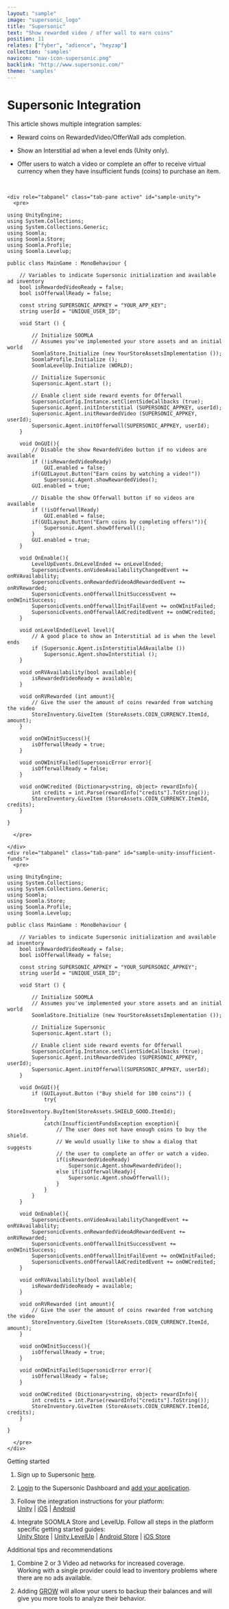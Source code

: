 ```yaml
---
layout: "sample"
image: "supersonic_logo"
title: "Supersonic"
text: "Show rewarded video / offer wall to earn coins"
position: 11
relates: ["fyber", "adience", "heyzap"]
collection: 'samples'
navicon: "nav-icon-supersonic.png"
backlink: "http://www.supersonic.com/"
theme: 'samples'
---
```


# Supersonic Integration

<div class="samples-title">This article shows multiple integration samples:</div>

* Reward coins on RewardedVideo/OfferWall ads completion.

* Show an Interstitial ad when a level ends (Unity only).

* Offer users to watch a video or complete an offer to receive virtual currency when they have insufficient funds (coins) to purchase an item.

<br>

<div>

    <div role="tabpanel" class="tab-pane active" id="sample-unity">
      <pre>
```
using UnityEngine;
using System.Collections;
using System.Collections.Generic;
using Soomla;
using Soomla.Store;
using Soomla.Profile;
using Soomla.Levelup;

public class MainGame : MonoBehaviour {

    // Variables to indicate Supersonic initialization and available ad inventory
    bool isRewardedVideoReady = false;
    bool isOfferwallReady = false;

    const string SUPERSONIC_APPKEY = "YOUR_APP_KEY";
    string userId = "UNIQUE_USER_ID";

    void Start () {

        // Initialize SOOMLA
        // Assumes you've implemented your store assets and an initial world
        SoomlaStore.Initialize (new YourStoreAssetsImplementation ());
        SoomlaProfile.Initialize ();
        SoomlaLevelUp.Initialize (WORLD);

        // Initialize Supersonic
        Supersonic.Agent.start ();

        // Enable client side reward events for Offerwall
        SupersonicConfig.Instance.setClientSideCallbacks (true);
        Supersonic.Agent.initInterstitial (SUPERSONIC_APPKEY, userId);
        Supersonic.Agent.initRewardedVideo (SUPERSONIC_APPKEY, userId);
        Supersonic.Agent.initOfferwall(SUPERSONIC_APPKEY, userId);
    }

    void OnGUI(){
        // Disable the show RewardedVideo button if no videos are available
        if (!isRewardedVideoReady)
            GUI.enabled = false;
        if(GUILayout.Button("Earn coins by watching a video!"))
            Supersonic.Agent.showRewardedVideo();
        GUI.enabled = true;

        // Disable the show Offerwall button if no videos are available
        if (!isOfferwallReady)
            GUI.enabled = false;
        if(GUILayout.Button("Earn coins by completing offers!")){
            Supersonic.Agent.showOfferwall();
        }
        GUI.enabled = true;
    }

    void OnEnable(){
        LevelUpEvents.OnLevelEnded += onLevelEnded;
        SupersonicEvents.onVideoAvailabilityChangedEvent += onRVAvailability;
        SupersonicEvents.onRewardedVideoAdRewardedEvent += onRVRewarded;
        SupersonicEvents.onOfferwallInitSuccessEvent += onOWInitSuccess;
        SupersonicEvents.onOfferwallInitFailEvent += onOWInitFailed;
        SupersonicEvents.onOfferwallAdCreditedEvent += onOWCredited;
    }

    void onLevelEnded(Level level){
        // A good place to show an Interstitial ad is when the level ends
        if (Supersonic.Agent.isInterstitialAdAvailalbe ())
            Supersonic.Agent.showInterstitial ();
    }

    void onRVAvailability(bool available){
        isRewardedVideoReady = available;
    }

    void onRVRewarded (int amount){
        // Give the user the amount of coins rewarded from watching the video
        StoreInventory.GiveItem (StoreAssets.COIN_CURRENCY.ItemId, amount);
    }

    void onOWInitSuccess(){
        isOfferwallReady = true;
    }

    void onOWInitFailed(SupersonicError error){
        isOfferwallReady = false;
    }

    void onOWCredited (Dictionary<string, object> rewardInfo){
        int credits = int.Parse(rewardInfo["credits"].ToString());
        StoreInventory.GiveItem (StoreAssets.COIN_CURRENCY.ItemId, credits);
    }

}
```
      </pre>

    </div>
    <div role="tabpanel" class="tab-pane" id="sample-unity-insufficient-funds">
      <pre>
```
using UnityEngine;
using System.Collections;
using System.Collections.Generic;
using Soomla;
using Soomla.Store;
using Soomla.Profile;
using Soomla.Levelup;

public class MainGame : MonoBehaviour {

    // Variables to indicate Supersonic initialization and available ad inventory
    bool isRewardedVideoReady = false;
    bool isOfferwallReady = false;

    const string SUPERSONIC_APPKEY = "YOUR_SUPERSONIC_APPKEY";
    string userId = "UNIQUE_USER_ID";

    void Start () {

        // Initialize SOOMLA
        // Assumes you've implemented your store assets and an initial world
        SoomlaStore.Initialize (new YourStoreAssetsImplementation ());

        // Initialize Supersonic
        Supersonic.Agent.start ();

        // Enable client side reward events for Offerwall
        SupersonicConfig.Instance.setClientSideCallbacks (true);
        Supersonic.Agent.initRewardedVideo (SUPERSONIC_APPKEY, userId);
        Supersonic.Agent.initOfferwall(SUPERSONIC_APPKEY, userId);
    }

    void OnGUI(){
        if (GUILayout.Button ("Buy shield for 100 coins")) {
            try{
                StoreInventory.BuyItem(StoreAssets.SHIELD_GOOD.ItemId);
            }
            catch(InsufficientFundsException exception){
                // The user does not have enough coins to buy the shield.
                // We would usually like to show a dialog that suggests
                // the user to complete an offer or watch a video.
                if(isRewardedVideoReady)
                    Supersonic.Agent.showRewardedVideo();
                else if(isOfferwallReady){
                    Supersonic.Agent.showOfferwall();
                }
            }
        }
    }

    void OnEnable(){
        SupersonicEvents.onVideoAvailabilityChangedEvent += onRVAvailability;
        SupersonicEvents.onRewardedVideoAdRewardedEvent += onRVRewarded;
        SupersonicEvents.onOfferwallInitSuccessEvent += onOWInitSuccess;
        SupersonicEvents.onOfferwallInitFailEvent += onOWInitFailed;
        SupersonicEvents.onOfferwallAdCreditedEvent += onOWCredited;
    }

    void onRVAvailability(bool available){
        isRewardedVideoReady = available;
    }

    void onRVRewarded (int amount){
        // Give the user the amount of coins rewarded from watching the video
        StoreInventory.GiveItem (StoreAssets.COIN_CURRENCY.ItemId, amount);
    }

    void onOWInitSuccess(){
        isOfferwallReady = true;
    }

    void onOWInitFailed(SupersonicError error){
        isOfferwallReady = false;
    }

    void onOWCredited (Dictionary<string, object> rewardInfo){
        int credits = int.Parse(rewardInfo["credits"].ToString());
        StoreInventory.GiveItem (StoreAssets.COIN_CURRENCY.ItemId, credits);
    }

}
```
      </pre>
    </div>
</div>


<div class="samples-title">Getting started</div>

1. Sign up to Supersonic <a href="
https://www.supersonic.com/lp/roam/lp_m1/?utm_source=Soomla%20Promotion&utm_medium=Soomla%20Knowledge%20Center&utm_campaign=SDK%20Integration%20Article" target="_blank">here</a>.

2. <a href="https://www.supersonicads.com/partners/login" target="_blank">Login</a> to the Supersonic Dashboard and <a href="http://developers.supersonic.com/hc/en-us/articles/200772061-Adding-Your-App" target="_blank">add your application</a>.

3. Follow the integration instructions for your platform: <br>
    <a href="http://developers.supersonic.com/hc/en-us/articles/201527091-Getting-started-with-the-Supersonic-Unity-Plugin-" target="_blank">Unity</a> |
    <a href="http://developers.supersonic.com/hc/en-us/articles/201328522-Getting-Started-with-the-Supersonic-iOS-SDK" target="_blank">iOS</a> |
    <a href="http://developers.supersonic.com/hc/en-us/articles/201481051-Getting-Started-with-the-Supersonic-Android-SDK" target="_blank">Android</a>

4. Integrate SOOMLA Store and LevelUp.  Follow all steps in the platform specific getting started guides: <br>
    <a href="/soomla/unity/store/Store_GettingStarted/" target="_blank">Unity Store</a> |
    <a href="/unity/levelup/levelup_gettingstarted/" target="_blank">Unity LevelUp</a> |
    <a href="/soomla/android/store/store_gettingstarted/" target="_blank">Android Store</a> |
    <a href="/soomla/ios/store/store_gettingstarted/" target="_blank">iOS Store</a>


<div class="samples-title">Additional tips and recommendations</div>

1. Combine 2 or 3 Video ad networks for increased coverage.<br> Working with a single provider could lead to inventory problems where there are no ads available.

2. Adding <a href="/unity/grow_gettingstarted/" target="_blank">GROW</a> will allow your users to backup their balances and will give you more tools to analyze their behavior.
